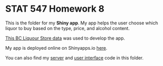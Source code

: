 # STAT 547 Homework 8

This is the folder for my **Shiny app**. My app helps the user choose which liquor to buy based on the type, price, and alcohol content.

[This BC Liquour Store data](https://github.com/KateJohnson/STAT545-hw-Johnson-Kate/blob/master/hw08_Shiny_app/bcl-data.csv) was used to develop the app. 

My app is deployed online on Shinyapps.io [here](https://katejohnson.shinyapps.io/My_new_app/). 

You can also find my [server](https://github.com/KateJohnson/STAT545-hw-Johnson-Kate/blob/master/hw08_Shiny_app/server.R) and [user interface](https://github.com/KateJohnson/STAT545-hw-Johnson-Kate/blob/master/hw08_Shiny_app/ui.R) code in this folder.
